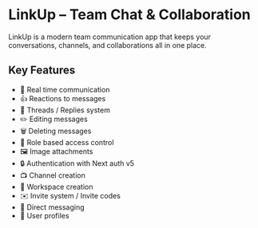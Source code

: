 # LinkUp – Team Chat & Collaboration

LinkUp is a modern team communication app that keeps your conversations, channels, and collaborations all in one place.

## Key Features

- 📡 Real time communication
- 👍 Reactions to messages
- 🧵 Threads / Replies system
- ✏️ Editing messages
- 🗑️ Deleting messages
- 🔐 Role based access control
- 🖼️ Image attachments
- 🔒 Authentication with Next auth v5
- 📺 Channel creation
- 🏢 Workspace creation
- ✉️ Invite system / Invite codes
- 💬 Direct messaging
- 👥 User profiles
